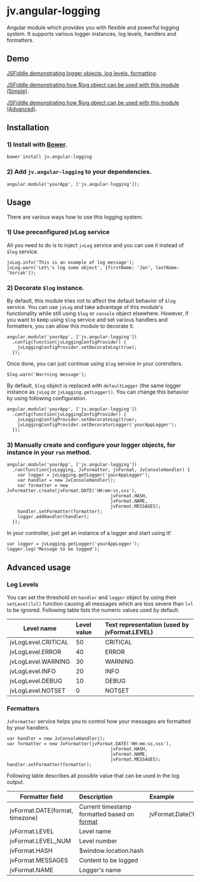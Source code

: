 # jv.angular-logging #

Angular module which provides you with flexible and powerful logging system. It supports various logger instances, log levels, handlers and formatters.

## Demo ##

[JSFiddle demonstrating logger objects, log levels, formatting](http://jsfiddle.net/04obdyg5/2/).

[JSFiddle demonstrating how $log object can be used with this module (Simple)](http://jsfiddle.net/t0e8z67u/2/).

[JSFiddle demonstrating how $log object can be used with this module (Advanced)](http://jsfiddle.net/t0e8z67u/3/).

## Installation ##

### 1) Install with [Bower](http://bower.io/). ###

```
bower install jv.angular-logging
```
 
### 2) Add `jv.angular-logging` to your dependencies. ###

```
angular.module('yourApp', ['jv.angular-logging']);
```

## Usage ##

There are various ways how to use this logging system.

### 1) Use preconfigured jvLog service ###

All you need to do is to inject `jvLog` service and you can use it instead of `$log` service.

```
jvLog.info('This is an example of log message');
jvLog.warn('Let\'s log some object', {firstName: 'Jan', lastName: 'Vorcak'});
```

### 2) Decorate `$log` instance. ###

By default, this module tries not to affect the default behavior of `$log` service. You can use `jvLog` and take advantage of this module's functionality while still using `$log` or `console` object elsewhere. However, if you want to keep using `$log` service and set various handlers and formatters, you can allow this module to decorate it.

```
angular.module('yourApp', ['jv.angular-logging'])
  .config(function(jvLoggingConfigProvider) {
    jvLoggingConfigProvider.setDecorateLog(true);
  });
```

Once done, you can just continue using `$log` service in your controllers.

```
$log.warn('Warrning message');
```

By default, `$log` object is replaced with `defaultLogger` (the same logger instance as `jvLog` or `jvLogging.getLogger()`. You can change this behavior by using following configuration.

```
angular.module('yourApp', ['jv.angular-logging'])
  .config(function(jvLoggingConfigProvider) {
    jvLoggingConfigProvider.setDecorateLog(true);
    jvLoggingConfigProvider.setDecoratorLogger('yourAppLogger');
  });
```

### 3) Manually create and configure your logger objects, for instance in your `run` method. ###

```
angular.module('yourApp', ['jv.angular-logging'])
  .run(function(jvLogging, JvFormatter, jvFormat, JvConsoleHandler) {
    var logger = jvLogging.getLogger('yourAppLogger');
    var handler = new JvConsoleHandler();
    var formatter = new JvFormatter.create(jvFormat.DATE('HH:mm:ss,sss'),
                                       jvFormat.HASH,
                                       jvFormat.NAME,
                                       jvFormat.MESSAGES);
    handler.setFormatter(formatter);
    logger.addHandler(handler);
  });
```

In your controller, just get an instance of a logger and start using it!

```
var logger = jvLogging.getLogger('yourAppLogger');
logger.log('Message to be logged');
```

## Advanced usage ##

### Log Levels ###

You can set the threshold on `handler` and `logger` object by using their `setLevel(lvl)` function causing all messages which are less severe than `lvl` to be ignored. Following table lists the numeric values used by default.

| Level name        | Level value    | Text representation (used by jvFormat.LEVEL) |
| ------------- |:--|:--|
| jvLogLevel.CRITICAL | 50 | CRITICAL |
| jvLogLevel.ERROR | 40 | ERROR |
| jvLogLevel.WARNING | 30 | WARNING |
| jvLogLevel.INFO | 20 | INFO |
| jvLogLevel.DEBUG | 10 | DEBUG |
| jvLogLevel.NOTSET | 0 | NOTSET |

### Formatters ###

`JvFormatter` service helps you to control how your messages are formatted by your handlers.

```
var handler = new JvConsoleHandler();
var formatter = new JvFormatter(jvFormat.DATE('HH:mm:ss,sss'),
                                       jvFormat.HASH,
                                       jvFormat.NAME,
                                       jvFormat.MESSAGES);
handler.setFormatter(formatter);
```

Following table describes all possible value that can be used in the log output.

| Formatter field        | Description   | Example |
| ------------- |:-------------|:-------------|
| jvFormat.DATE(format, timezone) | Current timestamp formatted based on [format](https://docs.angularjs.org/api/ng/filter/date)  | jvFormat.Date('HH:mm:ss,sss')  |
| jvFormat.LEVEL | Level name ||
| jvFormat.LEVEL_NUM | Level number ||
| jvFormat.HASH | $window.location.hash ||
| jvFormat.MESSAGES | Content to be logged ||
| jvFormat.NAME | Logger's name ||
